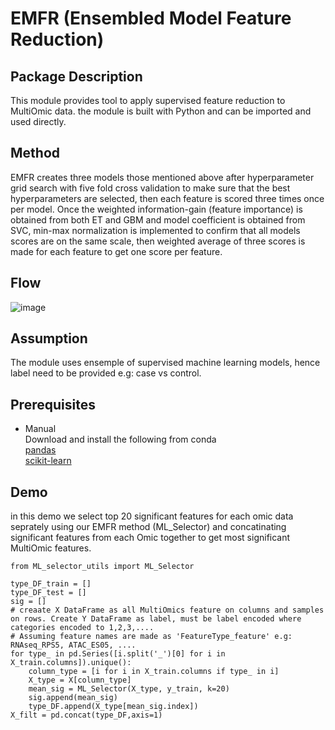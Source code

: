 # EMFR (Ensembled Model Feature Reduction)

## Package Description
This module provides tool to apply supervised feature reduction to MultiOmic data. the module is built with Python and can be imported and used directly. 

## Method
EMFR creates three models those mentioned above after hyperparameter grid search with five fold cross validation to make sure that the best hyperparameters are selected, then each feature is scored three times once per model. Once the weighted information-gain (feature importance) is obtained from both ET and GBM and model coefficient is obtained from SVC, min-max normalization is implemented to confirm that all models scores are on the same scale, then weighted average of three scores is made for each feature to get one score per feature.  

## Flow
![image](https://user-images.githubusercontent.com/32236950/157235707-b3e5bc5a-52c8-49b6-9879-7c5b7ea042bc.png)

## Assumption
The module uses ensemple of supervised machine learning models, hence label need to be provided e.g: case vs control.

## Prerequisites
- Manual  
Download and install the following from conda  
[pandas](https://anaconda.org/anaconda/pandas)  
[scikit-learn](https://anaconda.org/anaconda/scikit-learn)

## Demo
in this demo we select top 20 significant features for each omic data seprately using our EMFR method (ML_Selector) and concatinating significant features from each Omic together to get most significant MultiOmic features.  

```{python}
from ML_selector_utils import ML_Selector

type_DF_train = []
type_DF_test = []
sig = []
# creaate X DataFrame as all MultiOmics feature on columns and samples on rows. Create Y DataFrame as label, must be label encoded where categories encoded to 1,2,3,....
# Assuming feature names are made as 'FeatureType_feature' e.g: RNAseq_RPS5, ATAC_ES05, ....
for type_ in pd.Series([i.split('_')[0] for i in X_train.columns]).unique():
    column_type = [i for i in X_train.columns if type_ in i]
    X_type = X[column_type]
    mean_sig = ML_Selector(X_type, y_train, k=20)
    sig.append(mean_sig)
    type_DF.append(X_type[mean_sig.index])
X_filt = pd.concat(type_DF,axis=1)
```
